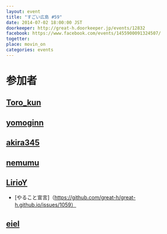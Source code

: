 ```yaml
---
layout: event
title: "すごい広島 #59"
date: 2014-07-02 18:00:00 JST
doorkeeper: http://great-h.doorkeeper.jp/events/12832
facebook: https://www.facebook.com/events/1455900091324507/
togetter: 
place: movin_on
categories: events
---
```


# 参加者


## [Toro_kun](https://twitter.com/Toro_kun)


## [yomoginn](https://github.com/yomoginn)


## [akira345](https://github.com/akira345)


## [nemumu](https://github.com/nemumu)


## [LirioY](http://twitter.com/LirioY)

* [やること宣言]（https://github.com/great-h/great-h.github.io/issues/1059）


## [eiel](http://eiel.info/)
